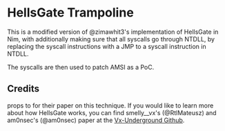 # HellsGate Trampoline

This is a modified version of @zimawhit3's implementation of HellsGate in Nim, with additionally making sure that all syscalls go through NTDLL, by replacing the syscall instructions with a JMP to a syscall instruction in NTDLL.

The syscalls are then used to patch AMSI as a PoC.

## Credits

props to  for their paper on this technique.
If you would like to learn more about how HellsGate works, you can find smelly__vx's (@RtlMateusz) and am0nsec's (@am0nsec) paper at the [Vx-Underground Github](https://github.com/vxunderground/VXUG-Papers/tree/main/Hells%20Gate).
